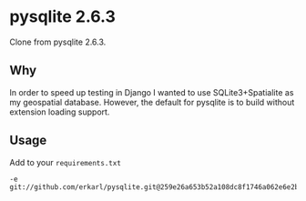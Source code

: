 # pysqlite 2.6.3
Clone from pysqlite 2.6.3.

## Why
In order to speed up testing in Django I wanted to use SQLite3+Spatialite as my geospatial database. However, the default for pysqlite is to build without extension loading support.

## Usage
Add to your `requirements.txt`
```console
-e git://github.com/erkarl/pysqlite.git@259e26a653b52a108dc8f1746a062e6e2b9ca714#egg=pysqlite
```
